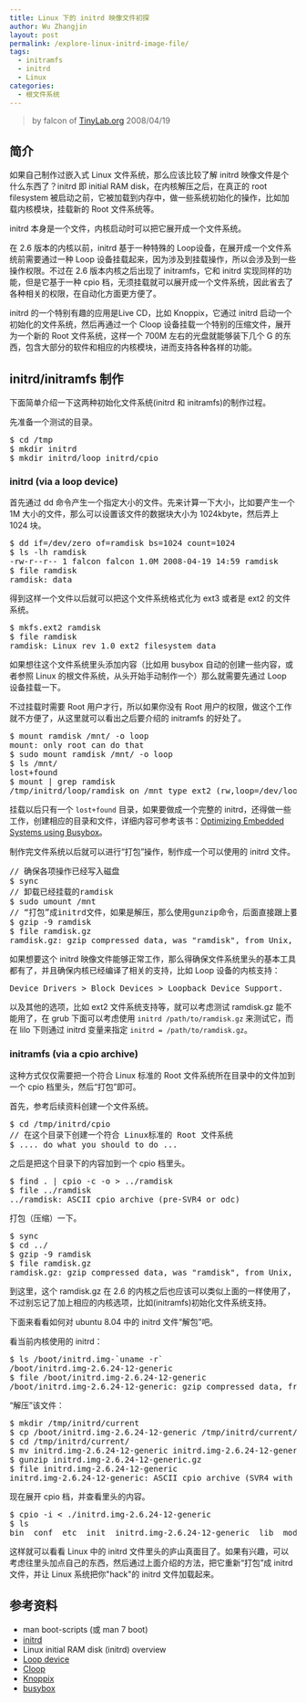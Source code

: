 ```yaml
---
title: Linux 下的 initrd 映像文件初探
author: Wu Zhangjin
layout: post
permalink: /explore-linux-initrd-image-file/
tags:
  - initramfs
  - initrd
  - Linux
categories:
  - 根文件系统
---
```


> by falcon of [TinyLab.org][2]
> 2008/04/19


## 简介

如果自己制作过嵌入式 Linux 文件系统，那么应该比较了解 initrd 映像文件是个什么东西了？initrd 即 initial RAM disk，在内核解压之后，在真正的 root filesystem 被启动之前，它被加载到内存中，做一些系统初始化的操作，比如加载内核模块，挂载新的 Root 文件系统等。

initrd 本身是一个文件，内核启动时可以把它展开成一个文件系统。

在 2.6 版本的内核以前，initrd 基于一种特殊的 Loop设备，在展开成一个文件系统前需要通过一种 Loop 设备挂载起来，因为涉及到挂载操作，所以会涉及到一些操作权限。不过在 2.6 版本内核之后出现了 initramfs，它和 initrd 实现同样的功能，但是它基于一种 cpio 档，无须挂载就可以展开成一个文件系统，因此省去了各种相关的权限，在自动化方面更方便了。

initrd 的一个特别有趣的应用是Live CD，比如 Knoppix，它通过 initrd 启动一个初始化的文件系统，然后再通过一个 Cloop 设备挂载一个特别的压缩文件，展开为一个新的 Root 文件系统，这样一个 700M 左右的光盘就能够装下几个 G 的东西，包含大部分的软件和相应的内核模块，进而支持各种各样的功能。

## initrd/initramfs 制作

下面简单介绍一下这两种初始化文件系统(initrd 和 initramfs)的制作过程。

先准备一个测试的目录。

<pre>$ cd /tmp
$ mkdir initrd
$ mkdir initrd/loop initrd/cpio
</pre>

### initrd (via a loop device)

首先通过 dd 命令产生一个指定大小的文件。先来计算一下大小，比如要产生一个 1M 大小的文件，那么可以设置该文件的数据块大小为 1024kbyte，然后弄上 1024 块。

<pre>$ dd if=/dev/zero of=ramdisk bs=1024 count=1024
$ ls -lh ramdisk
-rw-r--r-- 1 falcon falcon 1.0M 2008-04-19 14:59 ramdisk
$ file ramdisk
ramdisk: data
</pre>

得到这样一个文件以后就可以把这个文件系统格式化为 ext3 或者是 ext2 的文件系统。

<pre>$ mkfs.ext2 ramdisk
$ file ramdisk
ramdisk: Linux rev 1.0 ext2 filesystem data
</pre>

如果想往这个文件系统里头添加内容（比如用 busybox 自动的创建一些内容，或者参照 Linux 的根文件系统，从头开始手动制作一个）那么就需要先通过 Loop 设备挂载一下。

不过挂载时需要 Root 用户才行，所以如果你没有 Root 用户的权限，做这个工作就不方便了，从这里就可以看出之后要介绍的 initramfs 的好处了。

<pre>$ mount ramdisk /mnt/ -o loop
mount: only root can do that
$ sudo mount ramdisk /mnt/ -o loop
$ ls /mnt/
lost+found
$ mount | grep ramdisk
/tmp/initrd/loop/ramdisk on /mnt type ext2 (rw,loop=/dev/loop0)
</pre>

挂载以后只有一个 `lost+found` 目录，如果要做成一个完整的 initrd，还得做一些工作，创建相应的目录和文件，详细内容可参考该书：[Optimizing Embedded Systems using Busybox][3]。

制作完文件系统以后就可以进行“打包”操作，制作成一个可以使用的 initrd 文件。

<pre>// 确保各项操作已经写入磁盘
$ sync
// 卸载已经挂载的ramdisk
$ sudo umount /mnt
// “打包”成initrd文件，如果是解压，那么使用gunzip命令，后面直接跟上要解压的文件即可
$ gzip -9 ramdisk
$ file ramdisk.gz
ramdisk.gz: gzip compressed data, was "ramdisk", from Unix, last modified: Sat Apr 19 17:05:24 2008, max compression
</pre>

如果想要这个 initrd 映像文件能够正常工作，那么得确保文件系统里头的基本工具都有了，并且确保内核已经编译了相关的支持，比如 Loop 设备的内核支持：

<pre>Device Drivers > Block Devices > Loopback Device Support.
</pre>

以及其他的选项，比如 ext2 文件系统支持等，就可以考虑测试 ramdisk.gz 能不能用了，在 grub 下面可以考虑使用 `initrd /path/to/ramdisk.gz` 来测试它，而在 lilo 下则通过 initrd 变量来指定 `initrd = /path/to/ramdisk.gz`。

### initramfs (via a cpio archive)

这种方式仅仅需要把一个符合 Linux 标准的 Root 文件系统所在目录中的文件加到一个 cpio 档里头，然后“打包”即可。

首先，参考后续资料创建一个文件系统。

<pre>$ cd /tmp/initrd/cpio
// 在这个目录下创建一个符合 Linux标准的 Root 文件系统
$ .... do what you should to do ...
</pre>

之后是把这个目录下的内容加到一个 cpio 档里头。

<pre>$ find . | cpio -c -o > ../ramdisk
$ file ../ramdisk
../ramdisk: ASCII cpio archive (pre-SVR4 or odc)
</pre>

打包（压缩）一下。

<pre>$ sync
$ cd ../
$ gzip -9 ramdisk
$ file ramdisk.gz
ramdisk.gz: gzip compressed data, was "ramdisk", from Unix, last modified: Sat Apr 19 17:37:25 2008, max compression
</pre>

到这里，这个 ramdisk.gz 在 2.6 的内核之后也应该可以类似上面的一样使用了，不过别忘记了加上相应的内核选项，比如(initramfs)初始化文件系统支持。

下面来看看如何对 ubuntu 8.04 中的 initrd 文件“解包”吧。

看当前内核使用的 initrd：

<pre>$ ls /boot/initrd.img-`uname -r`
/boot/initrd.img-2.6.24-12-generic
$ file /boot/initrd.img-2.6.24-12-generic
/boot/initrd.img-2.6.24-12-generic: gzip compressed data, from Unix, last modified: Thu Apr  3 18:35:25 2008
</pre>

“解压”该文件：

<pre>$ mkdir /tmp/initrd/current
$ cp /boot/initrd.img-2.6.24-12-generic /tmp/initrd/current/
$ cd /tmp/initrd/current/
$ mv initrd.img-2.6.24-12-generic initrd.img-2.6.24-12-generic.gz
$ gunzip initrd.img-2.6.24-12-generic.gz
$ file initrd.img-2.6.24-12-generic
initrd.img-2.6.24-12-generic: ASCII cpio archive (SVR4 with no CRC)
</pre>

现在展开 cpio 档，并查看里头的内容。

<pre>$ cpio -i < ./initrd.img-2.6.24-12-generic
$ ls
bin  conf  etc  init  initrd.img-2.6.24-12-generic  lib  modules  sbin  scripts  usr  var
</pre>

这样就可以看看 Linux 中的 initrd 文件里头的庐山真面目了。如果有兴趣，可以考虑往里头加点自己的东西，然后通过上面介绍的方法，把它重新“打包”成 initrd 文件，并让 Linux 系统把你"hack"的 initrd 文件加载起来。

## 参考资料

  * man boot-scripts (或 man 7 boot)
  * [initrd][4]
  * Linux initial RAM disk (initrd) overview
  * [Loop device][5]
  * [Cloop][6]
  * [Knoppix][7]
  * [busybox][8]





 [2]: https://tinylab.org
 [3]: /optimizing-embedded-systems-using-busybox/
 [4]: http://en.wikipedia.org/wiki/Initrd
 [5]: http://en.wikipedia.org/wiki/Loop_device
 [6]: http://en.wikipedia.org/wiki/Cloop
 [7]: http://www.knoppix.org/
 [8]: http://www.busybox.net/
